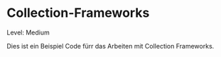 # Collection-Frameworks
Level: Medium

Dies ist ein Beispiel Code fürr das Arbeiten mit Collection Frameworks.
